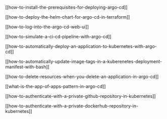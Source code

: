 [[how-to-install-the-prerequisites-for-deploying-argo-cd]]

[[how-to-deploy-the-helm-chart-for-argo-cd-in-terraform]]

[[how-to-log-into-the-argo-cd-web-ui]]

[[how-to-simulate-a-ci-cd-pipeline-with-argo-cd]]

[[how-to-automatically-deploy-an-application-to-kubernetes-with-argo-cd]]

[[how-to-automatically-update-image-tags-in-a-kuberenetes-deployment-manifest-with-bash]]

[[how-to-delete-resources-when-you-delete-an-application-in-argo-cd]]

[[what-is-the-app-of-apps-pattern-in-argo-cd]]

[[how-to-authenticate-with-a-private-github-repository-in-kubernetes]]

[[how-to-authenticate-with-a-private-dockerhub-repository-in-kubernetes]]

